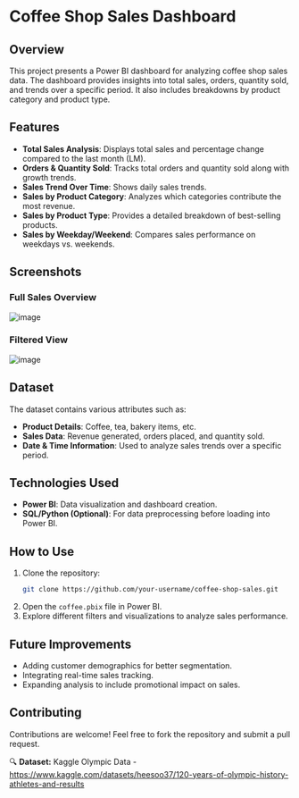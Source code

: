 # Coffee Shop Sales Dashboard

## Overview
This project presents a Power BI dashboard for analyzing coffee shop sales data. The dashboard provides insights into total sales, orders, quantity sold, and trends over a specific period. It also includes breakdowns by product category and product type.

## Features
- **Total Sales Analysis**: Displays total sales and percentage change compared to the last month (LM).
- **Orders & Quantity Sold**: Tracks total orders and quantity sold along with growth trends.
- **Sales Trend Over Time**: Shows daily sales trends.
- **Sales by Product Category**: Analyzes which categories contribute the most revenue.
- **Sales by Product Type**: Provides a detailed breakdown of best-selling products.
- **Sales by Weekday/Weekend**: Compares sales performance on weekdays vs. weekends.

## Screenshots
### Full Sales Overview
![image](https://github.com/user-attachments/assets/ee598740-5ec7-4f60-aae3-27324def6a1d)

### Filtered View
![image](https://github.com/user-attachments/assets/eaba3a92-6a7f-4d6f-95aa-f051498d0725)


## Dataset
The dataset contains various attributes such as:
- **Product Details**: Coffee, tea, bakery items, etc.
- **Sales Data**: Revenue generated, orders placed, and quantity sold.
- **Date & Time Information**: Used to analyze sales trends over a specific period.

## Technologies Used
- **Power BI**: Data visualization and dashboard creation.
- **SQL/Python (Optional)**: For data preprocessing before loading into Power BI.

## How to Use
1. Clone the repository:
   ```sh
   git clone https://github.com/your-username/coffee-shop-sales.git
   ```
2. Open the `coffee.pbix` file in Power BI.
3. Explore different filters and visualizations to analyze sales performance.

## Future Improvements
- Adding customer demographics for better segmentation.
- Integrating real-time sales tracking.
- Expanding analysis to include promotional impact on sales.

## Contributing
Contributions are welcome! Feel free to fork the repository and submit a pull request.


🔍 **Dataset:** Kaggle Olympic Data  - https://www.kaggle.com/datasets/heesoo37/120-years-of-olympic-history-athletes-and-results

